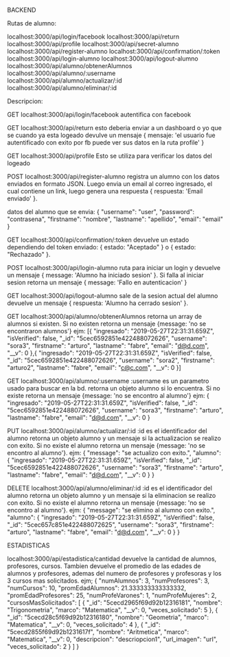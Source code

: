 BACKEND

Rutas de alumno:

localhost:3000/api/login/facebook
localhost:3000/api/return
localhost:3000/api/profile
localhost:3000/api/secret-alumno
localhost:3000/api/register-alumno
localhost:3000/api/confirmation/:token
localhost:3000/api/login-alumno
localhost:3000/api/logout-alumno
localhost:3000/api/alumno/obtenerAlumnos
localhost:3000/api/alumno/:username
localhost:3000/api/alumno/actualizar/:id
localhost:3000/api/alumno/eliminar/:id


Descripcion:

GET localhost:3000/api/login/facebook
autentifica con facebook

GET localhost:3000/api/return
esto deberia enviar a un dashboard o yo que se cuando ya esta logeado
devulve un mensaje { mensaje: 'el usuario fue autentificado con exito por fb puede ver sus datos en la ruta profile' }

GET localhost:3000/api/profile
Esto se utiliza para verificar los datos del logeado


POST localhost:3000/api/register-alumno
registra un alumno con los datos enviados en formato JSON.
Luego envia un email al correo ingresado, el cual contiene un link, luego genera una respuesta 
{ respuesta: 'Email enviado' }.

datos del alumno que se envia:
{ 
  "username": "user",
  "password": "contrasena",
  "firstname": "nombre",
  "lastname": "apellido",
  "email": "email"
}

GET localhost:3000/api/confirmation/:token
devuelve un estado dependiendo del token enviado: { estado: "Aceptado" } o { estado: "Rechazado" }.

POST localhost:3000/api/login-alumno
ruta para iniciar un login y devuelve un mensaje { message: 'Alumno ha iniciado sesion' }.
Si falla al iniciar sesion retorna un mensaje { message: 'Fallo en autenticacion' }


GET localhost:3000/api/logout-alumno
sale de la sesion actual del alumno devuelve un mensaje { respuesta: 'Alumno ha cerrado sesion' }.


GET localhost:3000/api/alumno/obtenerAlumnos
retorna un array de alumnos si existen. Si no existen retorna un mensaje {message: 'no se encontraron alumnos'}
ejm:
[{
     "ingresado": "2019-05-27T22:31:31.659Z",
     "isVerified": false,
     "_id": "5cec6592851e422488072626",
     "username": "sora3",
     "firstname": "arturo",
     "lastname": "fabre",
     "email": "d@d.com",
     "__v": 0
 },{
       "ingresado": "2019-05-27T22:31:31.659Z",
       "isVerified": false,
       "_id": "5cec6592851e422488072626",
       "username": "sora2",
       "firstname": "arturo2",
       "lastname": "fabre",
       "email": "c@c.com",
       "__v": 0
 }]

GET localhost:3000/api/alumno/:username
:username es un parametro usado para buscar en la bd. 
retorna un objeto alumno si lo encuentra. Si no existe retorna un mensaje {message: 'no se encontro al alumno'}
ejm:
{
    "ingresado": "2019-05-27T22:31:31.659Z",
    "isVerified": false,
    "_id": "5cec6592851e422488072626",
    "username": "sora3",
    "firstname": "arturo",
    "lastname": "fabre",
    "email": "d@d.com",
    "__v": 0
}

PUT localhost:3000/api/alumno/actualizar/:id
:id es el identificador del alumno 
retorna un objeto alumno y un mensaje si la actualizacion se realizo con exito. Si no existe el alumno retorna un
mensaje {message: 'no se encontro al alumno'}.
ejm:
{
    "message": "se actualizo con exito.",
    "alumno": {
        "ingresado": "2019-05-27T22:31:31.659Z",
        "isVerified": false,
        "_id": "5cec6592851e422488072626",
        "username": "sora3",
        "firstname": "arturo",
        "lastname": "fabre",
        "email": "d@d.com",
        "__v": 0
    }
}


DELETE localhost:3000/api/alumno/eliminar/:id
:id es el identificador del alumno 
retorna un objeto alumno y un mensaje si la eliminacion se realizo con exito. Si no existe el alumno retorna un
mensaje {message: 'no se encontro al alumno'}.
ejm:
{
    "message": "se elimino al alumno con exito.",
    "alumno": {
        "ingresado": "2019-05-27T22:31:31.659Z",
        "isVerified": false,
        "_id": "5cec657c851e422488072625",
        "username": "sora3",
        "firstname": "arturo",
        "lastname": "fabre",
        "email": "d@d.com",
        "__v": 0
    }
}

ESTADISTICAS

localhost:3000/api/estadistica/cantidad
devuelve la cantidad de alumnos, profesores, cursos. Tambien devuelve el promedio de
las edades de alumnos y profesores, ademas del numero de profesores y profesoras
y los 3 cursos mas solicitados. ejm;
{
    "numAlumnos": 3,
    "numProfesores": 3,
    "numCursos": 10,
    "promEdadAlumnos": 21.333333333333332,
    "promEdadProfesores": 25,
    "numProfeVarones": 1,
    "numProfeMujeres": 2,
    "cursosMasSolicitados": [
        {
            "_id": "5cecd2965f69d92b12316181",
            "nombre": "Trigonometria",
            "marco": "Matematica",
            "__v": 0,
            "veces_solicitado": 5
        },
        {
            "_id": "5cecd28c5f69d92b12316180",
            "nombre": "Geometria",
            "marco": "Matematica",
            "__v": 0,
            "veces_solicitado": 4
        },
        {
            "_id": "5cecd2855f69d92b1231617f",
            "nombre": "Aritmetica",
            "marco": "Matematica",
            "__v": 0,
            "descripcion": "descriopcion1",
            "url_imagen": "url",
            "veces_solicitado": 2
        }
    ]
}






